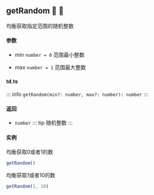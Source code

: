 ## getRandom :tada: :100: 
均衡获取指定范围的随机整数
#### 参数 
- min `number = 0` 范围最小整数
 
- max `number = 1` 范围最大整数
 
#### td.ts
::: info
`getRandom(min?: number, max?: number): number`
:::
#### 返回 
- `number` 
::: tip
随机整数
:::
#### 实例 
均衡获取0或者1的数


```ts
getRandom()
```
均衡获取1或者10的数


```ts
getRandom(1, 10)
```
